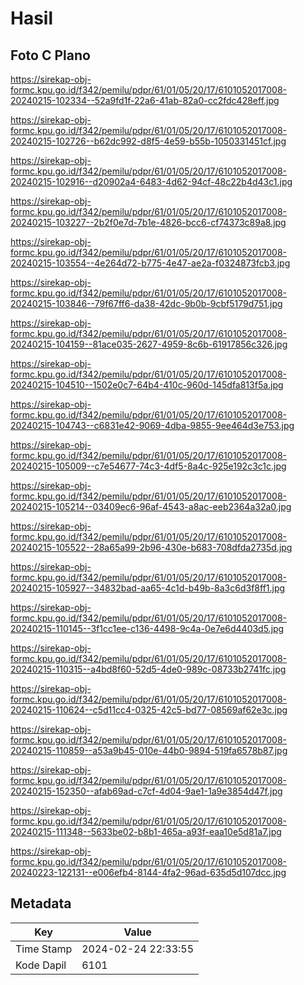 # Hasil

## Foto C Plano

https://sirekap-obj-formc.kpu.go.id/f342/pemilu/pdpr/61/01/05/20/17/6101052017008-20240215-102334--52a9fd1f-22a6-41ab-82a0-cc2fdc428eff.jpg

https://sirekap-obj-formc.kpu.go.id/f342/pemilu/pdpr/61/01/05/20/17/6101052017008-20240215-102726--b62dc992-d8f5-4e59-b55b-1050331451cf.jpg

https://sirekap-obj-formc.kpu.go.id/f342/pemilu/pdpr/61/01/05/20/17/6101052017008-20240215-102916--d20902a4-6483-4d62-94cf-48c22b4d43c1.jpg

https://sirekap-obj-formc.kpu.go.id/f342/pemilu/pdpr/61/01/05/20/17/6101052017008-20240215-103227--2b2f0e7d-7b1e-4826-bcc6-cf74373c89a8.jpg

https://sirekap-obj-formc.kpu.go.id/f342/pemilu/pdpr/61/01/05/20/17/6101052017008-20240215-103554--4e264d72-b775-4e47-ae2a-f0324873fcb3.jpg

https://sirekap-obj-formc.kpu.go.id/f342/pemilu/pdpr/61/01/05/20/17/6101052017008-20240215-103846--79f67ff6-da38-42dc-9b0b-9cbf5179d751.jpg

https://sirekap-obj-formc.kpu.go.id/f342/pemilu/pdpr/61/01/05/20/17/6101052017008-20240215-104159--81ace035-2627-4959-8c6b-61917856c326.jpg

https://sirekap-obj-formc.kpu.go.id/f342/pemilu/pdpr/61/01/05/20/17/6101052017008-20240215-104510--1502e0c7-64b4-410c-960d-145dfa813f5a.jpg

https://sirekap-obj-formc.kpu.go.id/f342/pemilu/pdpr/61/01/05/20/17/6101052017008-20240215-104743--c6831e42-9069-4dba-9855-9ee464d3e753.jpg

https://sirekap-obj-formc.kpu.go.id/f342/pemilu/pdpr/61/01/05/20/17/6101052017008-20240215-105009--c7e54677-74c3-4df5-8a4c-925e192c3c1c.jpg

https://sirekap-obj-formc.kpu.go.id/f342/pemilu/pdpr/61/01/05/20/17/6101052017008-20240215-105214--03409ec6-96af-4543-a8ac-eeb2364a32a0.jpg

https://sirekap-obj-formc.kpu.go.id/f342/pemilu/pdpr/61/01/05/20/17/6101052017008-20240215-105522--28a65a99-2b96-430e-b683-708dfda2735d.jpg

https://sirekap-obj-formc.kpu.go.id/f342/pemilu/pdpr/61/01/05/20/17/6101052017008-20240215-105927--34832bad-aa65-4c1d-b49b-8a3c6d3f8ff1.jpg

https://sirekap-obj-formc.kpu.go.id/f342/pemilu/pdpr/61/01/05/20/17/6101052017008-20240215-110145--3f1cc1ee-c136-4498-9c4a-0e7e6d4403d5.jpg

https://sirekap-obj-formc.kpu.go.id/f342/pemilu/pdpr/61/01/05/20/17/6101052017008-20240215-110315--a4bd8f60-52d5-4de0-989c-08733b2741fc.jpg

https://sirekap-obj-formc.kpu.go.id/f342/pemilu/pdpr/61/01/05/20/17/6101052017008-20240215-110624--c5d11cc4-0325-42c5-bd77-08569af62e3c.jpg

https://sirekap-obj-formc.kpu.go.id/f342/pemilu/pdpr/61/01/05/20/17/6101052017008-20240215-110859--a53a9b45-010e-44b0-9894-519fa6578b87.jpg

https://sirekap-obj-formc.kpu.go.id/f342/pemilu/pdpr/61/01/05/20/17/6101052017008-20240215-152350--afab69ad-c7cf-4d04-9ae1-1a9e3854d47f.jpg

https://sirekap-obj-formc.kpu.go.id/f342/pemilu/pdpr/61/01/05/20/17/6101052017008-20240215-111348--5633be02-b8b1-465a-a93f-eaa10e5d81a7.jpg

https://sirekap-obj-formc.kpu.go.id/f342/pemilu/pdpr/61/01/05/20/17/6101052017008-20240223-122131--e006efb4-8144-4fa2-96ad-635d5d107dcc.jpg


## Metadata

| Key        | Value               |
| ---------- | ------------------- |
| Time Stamp | 2024-02-24 22:33:55 |
| Kode Dapil | 6101                |



